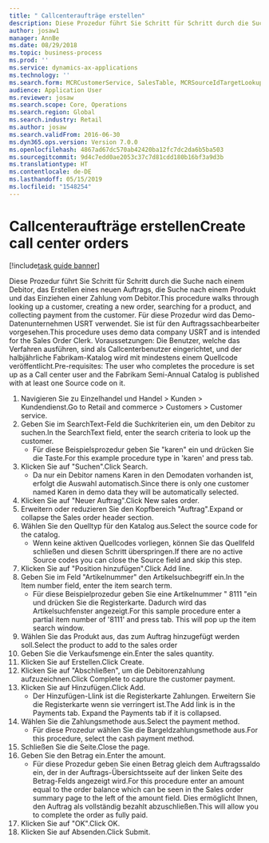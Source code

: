```yaml
---
title: " Callcenteraufträge erstellen"
description: Diese Prozedur führt Sie Schritt für Schritt durch die Suche nach einem Debitor, das Erstellen eines neuen Auftrags, die Suche nach einem Produkt und das Einziehen einer Zahlung vom Debitor.
author: josaw1
manager: AnnBe
ms.date: 08/29/2018
ms.topic: business-process
ms.prod: ''
ms.service: dynamics-ax-applications
ms.technology: ''
ms.search.form: MCRCustomerService, SalesTable, MCRSourceIdTargetLookup, MCRSalesQuickQuote, MCRSalesOrderRecap, MCRCustPaymDialog, MCRCustPaymLookup
audience: Application User
ms.reviewer: josaw
ms.search.scope: Core, Operations
ms.search.region: Global
ms.search.industry: Retail
ms.author: josaw
ms.search.validFrom: 2016-06-30
ms.dyn365.ops.version: Version 7.0.0
ms.openlocfilehash: 4867ad67dc570ab42420ba12fc7dc2da6b5ba503
ms.sourcegitcommit: 9d4c7edd0ae2053c37c7d81cdd180b16bf3a9d3b
ms.translationtype: HT
ms.contentlocale: de-DE
ms.lasthandoff: 05/15/2019
ms.locfileid: "1548254"
---
```

# <a name="create-call-center-orders"></a><span data-ttu-id="39791-103"> Callcenteraufträge erstellen</span><span class="sxs-lookup"><span data-stu-id="39791-103">Create call center orders</span></span>

[!include[task guide banner](../includes/task-guide-banner.md)]

<span data-ttu-id="39791-104">Diese Prozedur führt Sie Schritt für Schritt durch die Suche nach einem Debitor, das Erstellen eines neuen Auftrags, die Suche nach einem Produkt und das Einziehen einer Zahlung vom Debitor.</span><span class="sxs-lookup"><span data-stu-id="39791-104">This procedure walks through looking up a customer, creating a new order, searching for a product, and collecting payment from the customer.</span></span> <span data-ttu-id="39791-105">Für diese Prozedur wird das Demo-Datenunternehmen USRT verwendet. Sie ist für den Auftragssachbearbeiter vorgesehen.</span><span class="sxs-lookup"><span data-stu-id="39791-105">This procedure uses demo data company USRT and is intended for the Sales Order Clerk.</span></span> <span data-ttu-id="39791-106">Voraussetzungen: Die Benutzer, welche das Verfahren ausführen, sind als Callcenterbenutzer eingerichtet, und der halbjährliche Fabrikam-Katalog wird mit mindestens einem Quellcode veröffentlicht.</span><span class="sxs-lookup"><span data-stu-id="39791-106">Pre-requisites:  The user who completes the procedure is set up as a Call center user and the Fabrikam Semi-Annual Catalog is published with at least one Source code on it.</span></span>

1. <span data-ttu-id="39791-107">Navigieren Sie zu Einzelhandel und Handel > Kunden > Kundendienst.</span><span class="sxs-lookup"><span data-stu-id="39791-107">Go to Retail and commerce > Customers > Customer service.</span></span>
2. <span data-ttu-id="39791-108">Geben Sie im SearchText-Feld die Suchkriterien ein, um den Debitor zu suchen.</span><span class="sxs-lookup"><span data-stu-id="39791-108">In the SearchText field, enter the search criteria to look up the customer.</span></span>
    * <span data-ttu-id="39791-109">Für diese Beispielsprozedur geben Sie "karen" ein und drücken Sie die Taste.</span><span class="sxs-lookup"><span data-stu-id="39791-109">For this example procedure type in 'karen' and press tab.</span></span>  
3. <span data-ttu-id="39791-110">Klicken Sie auf "Suchen".</span><span class="sxs-lookup"><span data-stu-id="39791-110">Click Search.</span></span>
    * <span data-ttu-id="39791-111">Da nur ein Debitor namens Karen in den Demodaten vorhanden ist, erfolgt die Auswahl automatisch.</span><span class="sxs-lookup"><span data-stu-id="39791-111">Since there is only one customer named Karen in demo data they will be automatically selected.</span></span>  
4. <span data-ttu-id="39791-112">Klicken Sie auf "Neuer Auftrag".</span><span class="sxs-lookup"><span data-stu-id="39791-112">Click New sales order.</span></span>
5. <span data-ttu-id="39791-113">Erweitern oder reduzieren Sie den Kopfbereich "Auftrag".</span><span class="sxs-lookup"><span data-stu-id="39791-113">Expand or collapse the Sales order header section.</span></span>
6. <span data-ttu-id="39791-114">Wählen Sie den Quelltyp für den Katalog aus.</span><span class="sxs-lookup"><span data-stu-id="39791-114">Select the source code for the catalog.</span></span>
    * <span data-ttu-id="39791-115">Wenn keine aktiven Quellcodes vorliegen, können Sie das Quellfeld schließen und diesen Schritt überspringen.</span><span class="sxs-lookup"><span data-stu-id="39791-115">If there are no active Source codes you can close the Source field and skip this step.</span></span>  
7. <span data-ttu-id="39791-116">Klicken Sie auf "Position hinzufügen".</span><span class="sxs-lookup"><span data-stu-id="39791-116">Click Add line.</span></span>
8. <span data-ttu-id="39791-117">Geben Sie im Feld "Artikelnummer" den Artikelsuchbegriff ein.</span><span class="sxs-lookup"><span data-stu-id="39791-117">In the Item number field, enter the item search term.</span></span>
    * <span data-ttu-id="39791-118">Für diese Beispielprozedur geben Sie eine Artikelnummer " 8111 "ein und drücken Sie die Registerkarte. Dadurch wird das Artikelsuchfenster angezeigt.</span><span class="sxs-lookup"><span data-stu-id="39791-118">For this sample procedure enter a partial item number of '8111' and press tab. This will pop up the item search window.</span></span>  
9. <span data-ttu-id="39791-119">Wählen Sie das Produkt aus, das zum Auftrag hinzugefügt werden soll.</span><span class="sxs-lookup"><span data-stu-id="39791-119">Select the product to add to the sales order</span></span>
10. <span data-ttu-id="39791-120">Geben Sie die Verkaufsmenge ein.</span><span class="sxs-lookup"><span data-stu-id="39791-120">Enter the sales quantity.</span></span>
11. <span data-ttu-id="39791-121">Klicken Sie auf Erstellen.</span><span class="sxs-lookup"><span data-stu-id="39791-121">Click Create.</span></span>
12. <span data-ttu-id="39791-122">Klicken Sie auf "Abschließen", um die Debitorenzahlung aufzuzeichnen.</span><span class="sxs-lookup"><span data-stu-id="39791-122">Click Complete to capture the customer payment.</span></span>
13. <span data-ttu-id="39791-123">Klicken Sie auf Hinzufügen.</span><span class="sxs-lookup"><span data-stu-id="39791-123">Click Add.</span></span>
    * <span data-ttu-id="39791-124">Der Hinzufügen-Llink  ist die Registerkarte Zahlungen. Erweitern Sie die Registerkarte wenn sie verringert ist.</span><span class="sxs-lookup"><span data-stu-id="39791-124">The Add link is in the Payments tab. Expand the Payments tab if it is collapsed.</span></span>  
14. <span data-ttu-id="39791-125">Wählen Sie die Zahlungsmethode aus.</span><span class="sxs-lookup"><span data-stu-id="39791-125">Select the payment method.</span></span>
    * <span data-ttu-id="39791-126">Für diese Prozedur wählen Sie die Bargeldzahlungsmethode aus.</span><span class="sxs-lookup"><span data-stu-id="39791-126">For this procedure, select the cash payment method.</span></span>  
15. <span data-ttu-id="39791-127">Schließen Sie die Seite.</span><span class="sxs-lookup"><span data-stu-id="39791-127">Close the page.</span></span>
16. <span data-ttu-id="39791-128">Geben Sie den Betrag ein.</span><span class="sxs-lookup"><span data-stu-id="39791-128">Enter the amount.</span></span>
    * <span data-ttu-id="39791-129">Für diese Prozedur geben Sie einen Betrag gleich dem Auftragssaldo ein, der in der Auftrags-Übersichtsseite auf der linken Seite des Betrag-Felds angezeigt wird.</span><span class="sxs-lookup"><span data-stu-id="39791-129">For this procedure enter an amount equal to the order balance which can be seen in the Sales order summary page to the left of the amount field.</span></span> <span data-ttu-id="39791-130">Dies ermöglicht Ihnen, den Auftrag als vollständig bezahlt abzuschließen.</span><span class="sxs-lookup"><span data-stu-id="39791-130">This will allow you to complete the order as fully paid.</span></span>  
17. <span data-ttu-id="39791-131">Klicken Sie auf "OK".</span><span class="sxs-lookup"><span data-stu-id="39791-131">Click OK.</span></span>
18. <span data-ttu-id="39791-132">Klicken Sie auf Absenden.</span><span class="sxs-lookup"><span data-stu-id="39791-132">Click Submit.</span></span>

